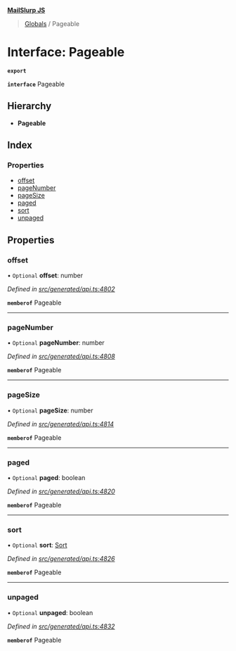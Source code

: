 **[MailSlurp JS](../README.md)**

> [Globals](../README.md) / Pageable

# Interface: Pageable

**`export`** 

**`interface`** Pageable

## Hierarchy

* **Pageable**

## Index

### Properties

* [offset](pageable.md#offset)
* [pageNumber](pageable.md#pagenumber)
* [pageSize](pageable.md#pagesize)
* [paged](pageable.md#paged)
* [sort](pageable.md#sort)
* [unpaged](pageable.md#unpaged)

## Properties

### offset

• `Optional` **offset**: number

*Defined in [src/generated/api.ts:4802](https://github.com/mailslurp/mailslurp-client/blob/c5e5f20/src/generated/api.ts#L4802)*

**`memberof`** Pageable

___

### pageNumber

• `Optional` **pageNumber**: number

*Defined in [src/generated/api.ts:4808](https://github.com/mailslurp/mailslurp-client/blob/c5e5f20/src/generated/api.ts#L4808)*

**`memberof`** Pageable

___

### pageSize

• `Optional` **pageSize**: number

*Defined in [src/generated/api.ts:4814](https://github.com/mailslurp/mailslurp-client/blob/c5e5f20/src/generated/api.ts#L4814)*

**`memberof`** Pageable

___

### paged

• `Optional` **paged**: boolean

*Defined in [src/generated/api.ts:4820](https://github.com/mailslurp/mailslurp-client/blob/c5e5f20/src/generated/api.ts#L4820)*

**`memberof`** Pageable

___

### sort

• `Optional` **sort**: [Sort](sort.md)

*Defined in [src/generated/api.ts:4826](https://github.com/mailslurp/mailslurp-client/blob/c5e5f20/src/generated/api.ts#L4826)*

**`memberof`** Pageable

___

### unpaged

• `Optional` **unpaged**: boolean

*Defined in [src/generated/api.ts:4832](https://github.com/mailslurp/mailslurp-client/blob/c5e5f20/src/generated/api.ts#L4832)*

**`memberof`** Pageable
